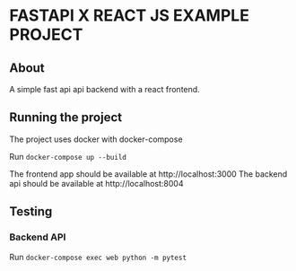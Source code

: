 # FASTAPI X REACT JS EXAMPLE PROJECT

## About

A simple fast api api backend with a react frontend.

## Running the project

The project uses docker with docker-compose

Run `docker-compose up --build`

The frontend app should be available at http://localhost:3000
The backend api should be available at  http://localhost:8004

## Testing

### Backend API
Run `docker-compose exec web python -m pytest`